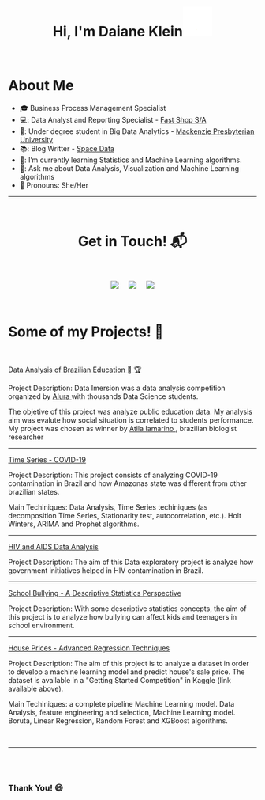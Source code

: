 

<h1 align="center">Hi, I'm Daiane Klein<a><img src="https://github.com/Kathryn-Jie/Kathryn-Jie/blob/main/wave.gif" width="60px"/></h1>
<Br>
<h1>About Me</h1>

 - 🎓 Business Process Management Specialist
- 💻: Data Analyst and Reporting Specialist -  <a href="https://www.fastshop.com.br/web/i/institucional">Fast Shop S/A</a>
- 🏫: Under degree student in Big Data Analytics - <a href= "https://www.mackenzie.br/en/universidade/meet-the-university/"> Mackenzie Presbyterian University </a> 
- 📚: Blog Writter - <a href= "https://spacedata.com.br/members/daiane-klein/posts/"> Space Data</a> 
- 🌱: I’m currently learning Statistics and Machine Learning algorithms.
- 💬: Ask me about Data Analysis, Visualization and Machine Learning algorithms
- 💬   Pronouns: She/Her
<hr>
<Br>
<h1 align="center">Get in Touch! 📬</h1>
<Br>
<p align="center">
<a href="https://www.linkedin.com/in/daiane-klein/" target="blank"><img align="center" src="https://img.shields.io/badge/LinkedIn-0077B5?style=for-the-badge&logo=linkedin&logoColor=white" /></a> &nbsp;&nbsp;&nbsp;  <a href="mailto:daiane.klein22@gmail.com" target="blank"><img align="center" src="https://img.shields.io/badge/Gmail-D14836?style=for-the-badge&logo=gmail&logoColor=white" /></a>    &nbsp;&nbsp;&nbsp;       <a href="hhttps://github.com/daianeklein" target="blank"><img align="center" src="https://img.shields.io/badge/GitHub-100000?style=for-the-badge&logo=github&logoColor=white" /></a>
</p>
  
<Br>
<h1>Some of my Projects! 🎨</h1>
<Br>
 
 <a href="https://github.com/daianeklein/imersao-dados-Alura">Data Analysis of Brazilian Education 🏅 🏆 </a>
  
Project Description: Data Imersion was a data analysis competition organized by <a href=https://www.alura.com.br> Alura </a> with thousands Data Science students.
  
The objetive of this project was analyze public education data. My analysis aim was evalute how social situation is correlated to students performance.
 My project was chosen as winner by  <a href=https://pt.wikipedia.org/wiki/Atila_Iamarino> Atila Iamarino </a> , brazilian biologist researcher

 ***
  
 <a href="https://github.com/daianeklein/bootcamp-Alura/blob/main/Desafio-Modulo4.ipynb">Time Series - COVID-19</a>
  
Project Description: This project consists of analyzing COVID-19 contamination in Brazil and how Amazonas state was different from other brazilian states.

 Main Techiniques: Data Analysis, Time Series techiniques (as decomposition Time Series, Stationarity test, autocorrelation, etc.). Holt Winters, ARIMA and Prophet algorithms.
  
 ***
  
 <a href="https://github.com/daianeklein/bootcamp-Alura/blob/main/Desafio-Modulo1.ipynb">HIV and AIDS Data Analysis</a>
  
Project Description: The aim of this Data exploratory project is analyze how government initiatives helped in HIV contamination in Brazil. 

 ***
  
 <a href="https://github.com/daianeklein/bootcamp-Alura/blob/main/Desafio-Modulo3.ipynb">School Bullying - A Descriptive Statistics Perspective</a>
  
Project Description: With some descriptive statistics concepts, the aim of this project is to analyze how bullying can affect kids and teenagers in school environment.
  
  ***
  
 <a href="https://github.com/daianeklein/House-Prices-advRegressionTechniques">House Prices - Advanced Regression Techniques</a>
  
Project Description: The aim of this project is to analyze a dataset in order to develop a machine learning model and predict house's sale price. The dataset is available in a "Getting Started Competition" in Kaggle (link available above).
  
 Main Techiniques:  a complete pipeline Machine Learning model. Data Analysis, feature engineering and selection, Machine Learning model.
 Boruta, Linear Regression, Random Forest and XGBoost algorithms.


<Br>
<hr>
<Br>
<Br>

### Thank You! 😄 

<Br>
